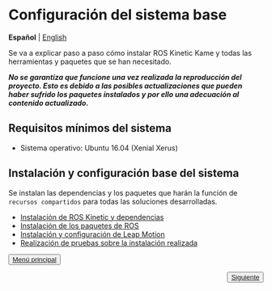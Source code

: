 # Configuración del sistema base
**Español** | [English](https://github.com/Serru/MultiCobot-UR10-Gripper/blob/main/doc/setup-doc/proyect_setup_eng.md)

Se va a explicar paso a paso cómo instalar ROS Kinetic Kame y todas las herramientas y paquetes que se han necesitado.


***No se garantiza que funcione una vez realizada la reproducción del proyecto. Esto es debido a las posibles actualizaciones que pueden haber sufrido los paquetes instalados y por ello una adecuación al contenido actualizado.***

## Requisitos mínimos del sistema
- Sistema operativo: Ubuntu 16.04 (Xenial Xerus)

## Instalación y configuración base del sistema
Se instalan las dependencias y los paquetes que harán la función de `recursos compartidos` para todas las soluciones desarrolladas.

- [Instalación de ROS Kinetic y dependencias](https://github.com/Serru/MultiCobot-UR10-Gripper/blob/main/doc/setup-doc/ESP/install-ROS.md)
- [Instalación de los paquetes de ROS](https://github.com/Serru/MultiCobot-UR10-Gripper/blob/main/doc/setup-doc/ESP/install-ros-packages.md)
- [Instalación y configuración de Leap Motion](https://github.com/Serru/MultiCobot-UR10-Gripper/blob/main/doc/setup-doc/ESP/leap-motion.md)
- [Realización de pruebas sobre la instalación realizada](https://github.com/Serru/MultiCobot-UR10-Gripper/blob/main/doc/setup-doc/ESP/pruebas.md)


<div>
<p align="left">
<button name="button">
            	<a rel="license" href="https://github.com/Serru/MultiCobot-UR10-Gripper/blob/main/README.md">Menú principal</a>
</button>
</p>



<p>
    <span style="float:right;">
        <button name="button">
            	<a rel="license" href="https://github.com/Serru/MultiCobot-UR10-Gripper/blob/main/doc/setup-doc/ESP/install-ROS.md">Siguiente</a>
            	</button>
    </span>
</p>
</div>
